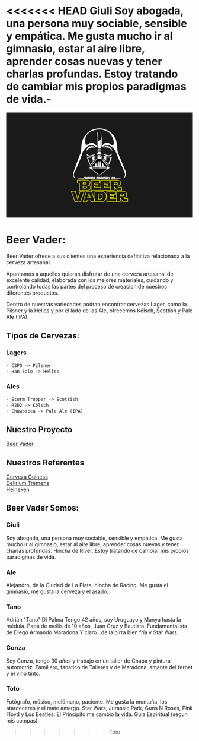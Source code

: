 <<<<<<< HEAD
Giuli 
Soy abogada, una persona muy sociable, sensible y empática.
Me gusta mucho ir al gimnasio, estar al aire libre, aprender cosas nuevas y tener charlas profundas.
Estoy tratando de cambiar mis propios paradigmas de vida.- 
=======
![Logo Beer Vader](/design/logo-bv.png "Logo Beer Vader")
# Beer Vader:

Beer Vader ofrece a sus clientes una experiencia definitiva relacionada a la cerveza artesanal.

Apuntamos a aquellos quieran disfrutar de una cerveza artesanal de excelente calidad, elaborada con los mejores materiales, cuidando y controlando todas las partes del proceso de creacion de nuestros diferentes productos.

Dentro de nuestras variedades podran encontrar cervezas Lager, como la Pilsner y la Helles y por el lado de las Ale, ofrecemos Kölsch, Scottish y Pale Ale (IPA).

## Tipos de Cervezas:

### Lagers
    - C3PO -> Pilsner
    - Han Solo -> Helles

### Ales
    - Storm Trooper -> Scottish
    - R2D2 -> Kölsch
    - Chuwbacca -> Pale Ale (IPA)

## Nuestro Proyecto
[Beer Vader](https://github.com/T0to22/grupo-1--beer-vader)

## Nuestros Referentes
[Cerveza Guiness](https://www.guinness.com/) \
[Delirium Tremens](https://www.delirium.be/) \
[Heineken](https://www.heineken.com/)


## Beer Vader Somos:

### Giuli 
Soy abogada, una persona muy sociable, sensible y empática.
Me gusta mucho ir al gimnasio, estar al aire libre, aprender cosas nuevas y tener charlas profundas. Hincha de River.
Estoy tratando de cambiar mis propios paradigmas de vida.

### Ale
Alejandro, de la Ciudad de La Plata, hincha de Racing. Me gusta el gimnasio, me gusta la cerveza y el asado.

### Tano
Adrián "Tano" Di Palma
Tengo 42 años, soy Uruguayo y Manya hasta la médula.
Papá de mellis de 10 años, Juan Cruz y Bautista.
Fundamentalista de Diego Armando Maradona
Y claro...de la birra bien fría y Star Wars.

### Gonza
Soy Gonza, tengo 30 años y trabajo en un taller de Chapa y pintura automotriz.
Familiero, fanatico de Talleres y de Maradona, amante del fernet y el vino tinto.

### Toto
Fotógrafo, músico, melómano, paciente. Me gusta la montaña, los atardeceres y el mate amargo.
Star Wars, Jurassic Park, Guns N Roses, Pink Floyd y Los Beatles. El Principito me cambio la vida.
Guia Espiritual (segun mis compas).
>>>>>>> Toto

